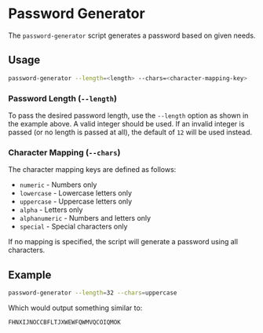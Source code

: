 # Password Generator

The `password-generator` script generates a password based on given needs.

## Usage

```bash
password-generator --length=<length> --chars=<character-mapping-key>
```

### Password Length (`--length`)

To pass the desired password length, use the `--length` option as shown in the example above.
A valid integer should be used. If an invalid integer is passed (or no length is passed at all),
the default of `12` will be used instead.

### Character Mapping (`--chars`)

The character mapping keys are defined as follows:

- `numeric` - Numbers only
- `lowercase` - Lowercase letters only
- `uppercase` - Uppercase letters only
- `alpha` - Letters only
- `alphanumeric` - Numbers and letters only
- `special` - Special characters only

If no mapping is specified, the script will generate a password using all characters.

## Example
```bash
password-generator --length=32 --chars=uppercase
```

Which would output something similar to:

```
FHNXIJNOCCBFLTJXWEWFQWMVQCOIQMOK
```
